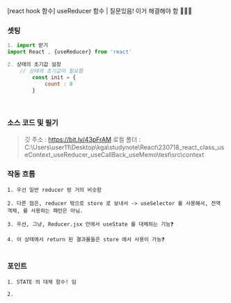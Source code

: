 [react hook 함수] useReducer 함수 | 질문있음! 이거 해결해야 함 📛📛📛


### 셋팅 
``` js
1. import 받기
import React , {useReducer} from 'react'

2. 상태의 초기값 설정 
	// 상태의 초기값이 필요함
		const init = {
			count : 0
		}

```

<br>

### 소스 코드 및 필기 

> 깃 주소 : https://bit.ly/43pFrAM
> 로컬 폴더 : C:\Users\user11\Desktop\kga\studynote\React\230718_react_class_useContext_useReducer_useCallBack_useMemo\test\src\context






### 작동 흐름 


```
1. 우선 일반 reducer 랑 거의 비슷함 

2. 다른 점은, reducer 밖으로 store 로 보내서 -> useSelector 를 사용해서, 전역 객체, 를 사용하는 패턴은 아님. 

3. 우선, 그냥, Reducer.jsx 안에서 useState 를 대체하는 기능❓ 

4. 이 상태에서 return 된 결과물들은 store 에서 사용이 가능❓


```




### 포인트 
```
1. STATE 의 대체 함수! 임 

2. 
```

